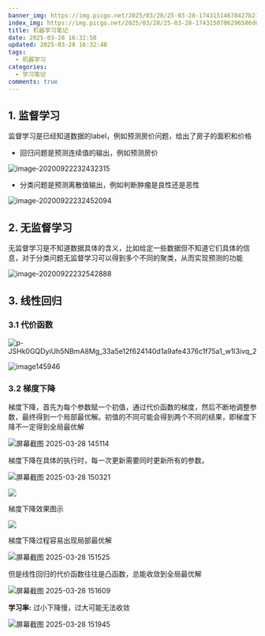 ```yaml
---
banner_img: https://img.picgo.net/2025/03/28/25-03-28-17431514678427b2138c37794ab42.webp
index_img: https://img.picgo.net/2025/03/28/25-03-28-1743150706296586d07573c738663.webp
title: 机器学习笔记
date: 2025-03-28 16:32:50
updated: 2025-03-28 16:32:48
tags:
  - 机器学习
categories:
  - 学习笔记
comments: true
---
```

## 1. 监督学习

监督学习是已经知道数据的label，例如预测房价问题，给出了房子的面积和价格

* 回归问题是预测连续值的输出，例如预测房价

![image-20200922232432315](https://img.picgo.net/2025/03/28/25-03-28-1743143619246414111475a027645.png)

* 分类问题是预测离散值输出，例如判断肿瘤是良性还是恶性

![image-20200922232452094](https://img.picgo.net/2025/03/28/25-03-28-1743143695127ad770c735a0fc083.webp)

## 2. 无监督学习

无监督学习是不知道数据具体的含义，比如给定一些数据但不知道它们具体的信息，对于分类问题无监督学习可以得到多个不同的聚类，从而实现预测的功能

![image-20200922232542888](https://img.picgo.net/2025/03/28/25-03-28-17431438061779e4e3706e0702341.webp)

## 3. 线性回归

### 3.1 代价函数

![p-JSHk0GQDyiUh5NBmA8Mg_33a5e12f624140d1a9afe4376c1f75a1_w1l3ivq_2](https://s1.imagehub.cc/images/2025/03/28/69b495174b9398e22194dcf74f999504.webp)

![image145946](https://img.picgo.net/2025/03/28/25-03-28-1743145270302c696bd8423535a9d.webp)

### 3.2 梯度下降

梯度下降，首先为每个参数赋一个初值，通过代价函数的梯度，然后不断地调整参数，最终得到一个局部最优解。初值的不同可能会得到两个不同的结果，即梯度下降不一定得到全局最优解

![屏幕截图 2025-03-28 145114](https://img.picgo.net/2025/03/28/25-03-28-174314479530291a8cd37389b8d2c.webp)

梯度下降在具体的执行时，每一次更新需要同时更新所有的参数。

![屏幕截图 2025-03-28 150321](https://img.picgo.net/2025/03/28/25-03-28-1743145542315d477ee9cf96be051.webp)

![](https://img.picgo.net/2025/03/28/25-03-28-1743145895067fedf5b6eb8369fdf.webp)

梯度下降效果图示

![](https://s1.imagehub.cc/images/2025/03/16/b3660e0a2d9d4dfc4d4e199908b92671.png)

梯度下降过程容易出现局部最优解

![屏幕截图 2025-03-28 151525](https://img.picgo.net/2025/03/28/25-03-28-17431461519203882e40b5917ae6d.webp)

但是线性回归的代价函数往往是凸函数，总能收敛到全局最优解

![屏幕截图 2025-03-28 151609](https://img.picgo.net/2025/03/28/25-03-28-17431462243244c0997b3075442e3.webp)

**学习率:** 过小下降慢，过大可能无法收敛

![屏幕截图 2025-03-28 151945](https://img.picgo.net/2025/03/28/25-03-28-17431464178914c3c8e41debe543c.webp)
